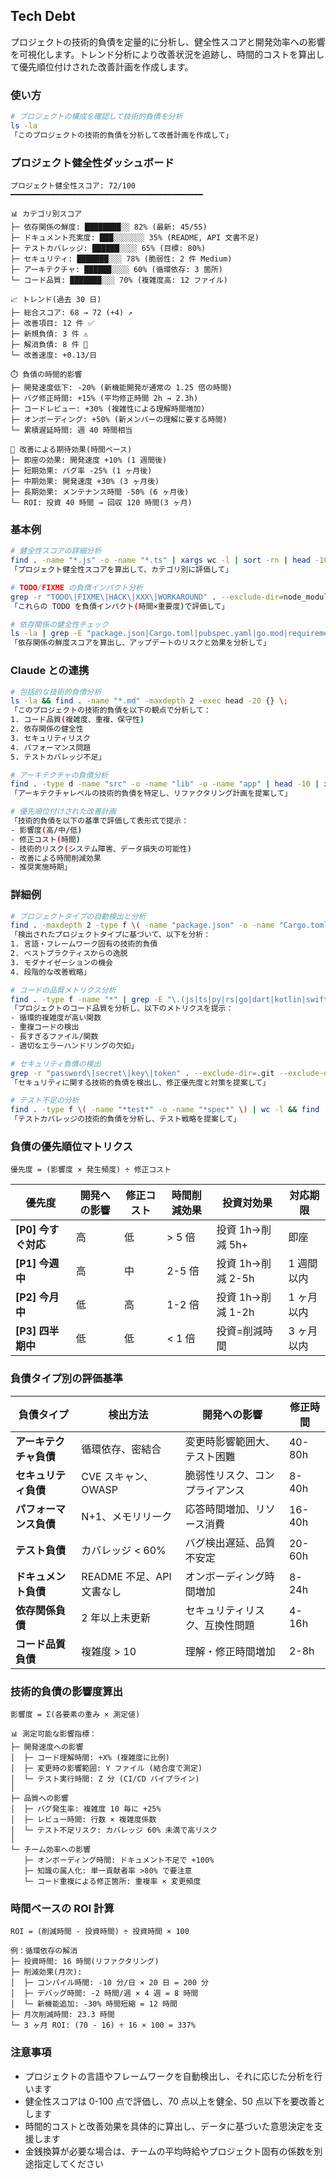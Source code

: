 ## Tech Debt

プロジェクトの技術的負債を定量的に分析し、健全性スコアと開発効率への影響を可視化します。トレンド分析により改善状況を追跡し、時間的コストを算出して優先順位付けされた改善計画を作成します。

### 使い方

```bash
# プロジェクトの構成を確認して技術的負債を分析
ls -la
「このプロジェクトの技術的負債を分析して改善計画を作成して」
```

### プロジェクト健全性ダッシュボード

```text
プロジェクト健全性スコア: 72/100
━━━━━━━━━━━━━━━━━━━━━━━━━━━━━━━━━━━━━━━━━━━

📊 カテゴリ別スコア
├─ 依存関係の鮮度: ████████░░ 82% (最新: 45/55)
├─ ドキュメント充実度: ███░░░░░░░ 35% (README, API 文書不足)
├─ テストカバレッジ: ██████░░░░ 65% (目標: 80%)
├─ セキュリティ: ███████░░░ 78% (脆弱性: 2 件 Medium)
├─ アーキテクチャ: ██████░░░░ 60% (循環依存: 3 箇所)
└─ コード品質: ███████░░░ 70% (複雑度高: 12 ファイル)

📈 トレンド(過去 30 日)
├─ 総合スコア: 68 → 72 (+4) ↗️
├─ 改善項目: 12 件 ✅
├─ 新規負債: 3 件 ⚠️
├─ 解消負債: 8 件 🎉
└─ 改善速度: +0.13/日

⏱️ 負債の時間的影響
├─ 開発速度低下: -20% (新機能開発が通常の 1.25 倍の時間)
├─ バグ修正時間: +15% (平均修正時間 2h → 2.3h)
├─ コードレビュー: +30% (複雑性による理解時間増加)
├─ オンボーディング: +50% (新メンバーの理解に要する時間)
└─ 累積遅延時間: 週 40 時間相当

🎯 改善による期待効果(時間ベース)
├─ 即座の効果: 開発速度 +10% (1 週間後)
├─ 短期効果: バグ率 -25% (1 ヶ月後)
├─ 中期効果: 開発速度 +30% (3 ヶ月後)
├─ 長期効果: メンテナンス時間 -50% (6 ヶ月後)
└─ ROI: 投資 40 時間 → 回収 120 時間(3 ヶ月)
```

### 基本例

```bash
# 健全性スコアの詳細分析
find . -name "*.js" -o -name "*.ts" | xargs wc -l | sort -rn | head -10
「プロジェクト健全性スコアを算出して、カテゴリ別に評価して」

# TODO/FIXME の負債インパクト分析
grep -r "TODO\|FIXME\|HACK\|XXX\|WORKAROUND" . --exclude-dir=node_modules --exclude-dir=.git
「これらの TODO を負債インパクト(時間×重要度)で評価して」

# 依存関係の健全性チェック
ls -la | grep -E "package.json|Cargo.toml|pubspec.yaml|go.mod|requirements.txt"
「依存関係の鮮度スコアを算出し、アップデートのリスクと効果を分析して」
```

### Claude との連携

```bash
# 包括的な技術的負債分析
ls -la && find . -name "*.md" -maxdepth 2 -exec head -20 {} \;
「このプロジェクトの技術的負債を以下の観点で分析して：
1. コード品質(複雑度、重複、保守性)
2. 依存関係の健全性
3. セキュリティリスク
4. パフォーマンス問題
5. テストカバレッジ不足」

# アーキテクチャの負債分析
find . -type d -name "src" -o -name "lib" -o -name "app" | head -10 | xargs ls -la
「アーキテクチャレベルの技術的負債を特定し、リファクタリング計画を提案して」

# 優先順位付けされた改善計画
「技術的負債を以下の基準で評価して表形式で提示：
- 影響度(高/中/低)
- 修正コスト(時間)
- 技術的リスク(システム障害、データ損失の可能性)
- 改善による時間削減効果
- 推奨実施時期」
```

### 詳細例

```bash
# プロジェクトタイプの自動検出と分析
find . -maxdepth 2 -type f \( -name "package.json" -o -name "Cargo.toml" -o -name "pubspec.yaml" -o -name "go.mod" -o -name "pom.xml" \)
「検出されたプロジェクトタイプに基づいて、以下を分析：
1. 言語・フレームワーク固有の技術的負債
2. ベストプラクティスからの逸脱
3. モダナイゼーションの機会
4. 段階的な改善戦略」

# コードの品質メトリクス分析
find . -type f -name "*" | grep -E "\.(js|ts|py|rs|go|dart|kotlin|swift|java)$" | wc -l
「プロジェクトのコード品質を分析し、以下のメトリクスを提示：
- 循環的複雑度が高い関数
- 重複コードの検出
- 長すぎるファイル/関数
- 適切なエラーハンドリングの欠如」

# セキュリティ負債の検出
grep -r "password\|secret\|key\|token" . --exclude-dir=.git --exclude-dir=node_modules | grep -v ".env.example"
「セキュリティに関する技術的負債を検出し、修正優先度と対策を提案して」

# テスト不足の分析
find . -type f \( -name "*test*" -o -name "*spec*" \) | wc -l && find . -type f -name "*.md" | xargs grep -l "test"
「テストカバレッジの技術的負債を分析し、テスト戦略を提案して」
```

### 負債の優先順位マトリクス

```text
優先度 = (影響度 × 発生頻度) ÷ 修正コスト
```

| 優先度              | 開発への影響 | 修正コスト | 時間削減効果 | 投資対効果        | 対応期限   |
| ------------------- | ------------ | ---------- | ------------ | ----------------- | ---------- |
| **[P0] 今すぐ対応** | 高           | 低         | > 5 倍       | 投資 1h→削減 5h+  | 即座       |
| **[P1] 今週中**     | 高           | 中         | 2-5 倍       | 投資 1h→削減 2-5h | 1 週間以内 |
| **[P2] 今月中**     | 低           | 高         | 1-2 倍       | 投資 1h→削減 1-2h | 1 ヶ月以内 |
| **[P3] 四半期中**   | 低           | 低         | < 1 倍       | 投資=削減時間     | 3 ヶ月以内 |

### 負債タイプ別の評価基準

| 負債タイプ             | 検出方法                  | 開発への影響                   | 修正時間 |
| ---------------------- | ------------------------- | ------------------------------ | -------- |
| **アーキテクチャ負債** | 循環依存、密結合          | 変更時影響範囲大、テスト困難   | 40-80h   |
| **セキュリティ負債**   | CVE スキャン、OWASP       | 脆弱性リスク、コンプライアンス | 8-40h    |
| **パフォーマンス負債** | N+1、メモリリーク         | 応答時間増加、リソース消費     | 16-40h   |
| **テスト負債**         | カバレッジ < 60%          | バグ検出遅延、品質不安定       | 20-60h   |
| **ドキュメント負債**   | README 不足、API 文書なし | オンボーディング時間増加       | 8-24h    |
| **依存関係負債**       | 2 年以上未更新            | セキュリティリスク、互換性問題 | 4-16h    |
| **コード品質負債**     | 複雑度 > 10               | 理解・修正時間増加             | 2-8h     |

### 技術的負債の影響度算出

```text
影響度 = Σ(各要素の重み × 測定値)

📊 測定可能な影響指標：
├─ 開発速度への影響
│  ├─ コード理解時間: +X% (複雑度に比例)
│  ├─ 変更時の影響範囲: Y ファイル (結合度で測定)
│  └─ テスト実行時間: Z 分 (CI/CD パイプライン)
│
├─ 品質への影響
│  ├─ バグ発生率: 複雑度 10 毎に +25%
│  ├─ レビュー時間: 行数 × 複雑度係数
│  └─ テスト不足リスク: カバレッジ 60% 未満で高リスク
│
└─ チーム効率への影響
   ├─ オンボーディング時間: ドキュメント不足で +100%
   ├─ 知識の属人化: 単一貢献者率 >80% で要注意
   └─ コード重複による修正箇所: 重複率 × 変更頻度
```

### 時間ベースの ROI 計算

```text
ROI = (削減時間 - 投資時間) ÷ 投資時間 × 100

例：循環依存の解消
├─ 投資時間: 16 時間(リファクタリング)
├─ 削減効果(月次):
│  ├─ コンパイル時間: -10 分/日 × 20 日 = 200 分
│  ├─ デバッグ時間: -2 時間/週 × 4 週 = 8 時間
│  └─ 新機能追加: -30% 時間短縮 = 12 時間
├─ 月次削減時間: 23.3 時間
└─ 3 ヶ月 ROI: (70 - 16) ÷ 16 × 100 = 337%
```

### 注意事項

- プロジェクトの言語やフレームワークを自動検出し、それに応じた分析を行います
- 健全性スコアは 0-100 点で評価し、70 点以上を健全、50 点以下を要改善とします
- 時間的コストと改善効果を具体的に算出し、データに基づいた意思決定を支援します
- 金銭換算が必要な場合は、チームの平均時給やプロジェクト固有の係数を別途指定してください

